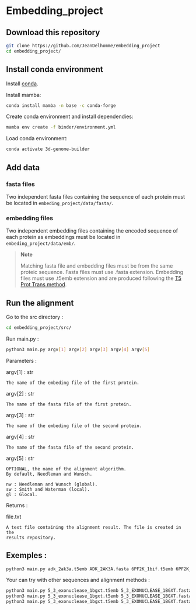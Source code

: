 # Embedding_project

## Download this repository

```bash
git clone https://github.com/JeanDelhomme/embedding_project
cd embedding_project/
```

## Install conda environment

Install [conda](https://docs.conda.io/en/latest/miniconda.html).

Install mamba:

```bash
conda install mamba -n base -c conda-forge
```

Create conda environment and install dependendies:

```bash
mamba env create -f binder/environment.yml
```

Load conda environment:

```bash
conda activate 3d-genome-builder
```

## Add data

### fasta files

Two independent fasta files containing the sequence of each protein must be located in `embeding_project/data/fasta/`.

### embedding files

Two independent embedding files containing the encoded sequence of each protein as embeddings must be located in `embeding_project/data/emb/`.

> **Note**
>
> Matching fasta file and embedding files must be from the same proteic sequence.
> Fasta files must use .fasta extension.
> Embedding files must use .t5emb extension and are produced following the [T5 Prot Trans method](https://github.com/agemagician/ProtTrans).

## Run the alignment

Go to the src directory :

```bash
cd embedding_project/src/
```

Run main.py :

```bash
python3 main.py argv[1] argv[2] argv[3] argv[4] argv[5]
```

Parameters :

argv[1] : str

    The name of the embeding file of the first protein.
    
argv[2] : str

    The name of the fasta file of the first protein.

argv[3] : str

    The name of the embeding file of the second protein.

argv[4] : str

    The name of the fasta file of the second protein.

argv[5] : str

    OPTIONAL, the name of the alignment algorithm. 
    By default, Needleman and Wunsch.
    
    nw : Needleman and Wunsch (global).
    sw : Smith and Waterman (local).
    gl : Glocal.    

Returns :

file.txt

    A text file containing the alignment result. The file is created in the
    results repository.

## Exemples :

```bash
python3 main.py adk_2ak3a.t5emb ADK_2AK3A.fasta 6PF2K_1bif.t5emb 6PF2K_1BIF.fasta nw
```

Your can try with other sequences and alignment methods :

```bash
python3 main.py 5_3_exonuclease_1bgxt.t5emb 5_3_EXONUCLEASE_1BGXT.fasta 6PF2K_1bif.t5emb 6PF2K_1BIF.fasta nw
python3 main.py 5_3_exonuclease_1bgxt.t5emb 5_3_EXONUCLEASE_1BGXT.fasta 6PF2K_1bif.t5emb 6PF2K_1BIF.fasta sw
python3 main.py 5_3_exonuclease_1bgxt.t5emb 5_3_EXONUCLEASE_1BGXT.fasta 6PF2K_1bif.t5emb 6PF2K_1BIF.fasta gl
```
